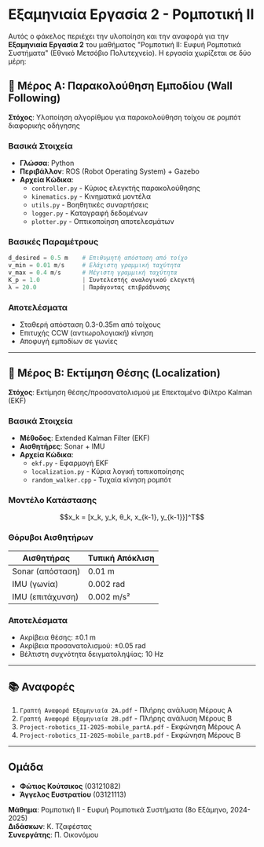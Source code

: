 # Εξαμηνιαία Εργασία 2 - Ρομποτική ΙΙ

Αυτός ο φάκελος περιέχει την υλοποίηση και την αναφορά για την **Εξαμηνιαία Εργασία 2** του μαθήματος "Ρομποτική ΙΙ: Ευφυή Ρομποτικά Συστήματα" (Εθνικό Μετσόβιο Πολυτεχνείο). Η εργασία χωρίζεται σε δύο μέρη:

## 📁 Μέρος Α: Παρακολούθηση Εμποδίου (Wall Following)
**Στόχος**: Υλοποίηση αλγορίθμου για παρακολούθηση τοίχου σε ρομπότ διαφορικής οδήγησης

### Βασικά Στοιχεία
- **Γλώσσα**: Python
- **Περιβάλλον**: ROS (Robot Operating System) + Gazebo
- **Αρχεία Κώδικα**:
  - `controller.py` - Κύριος ελεγκτής παρακολούθησης
  - `kinematics.py` - Κινηματικά μοντέλα
  - `utils.py` - Βοηθητικές συναρτήσεις
  - `logger.py` - Καταγραφή δεδομένων
  - `plotter.py` - Οπτικοποίηση αποτελεσμάτων

### Βασικές Παραμέτρους
```python
d_desired = 0.5 m    # Επιθυμητή απόσταση από τοίχο
v_min = 0.01 m/s     # Ελάχιστη γραμμική ταχύτητα
v_max = 0.4 m/s      # Μέγιστη γραμμική ταχύτητα
K_p = 1.0            | Συντελεστής αναλογικού ελεγκτή
λ = 20.0             | Παράγοντας επιβράδυνσης
```

### Αποτελέσματα
- Σταθερή απόσταση 0.3-0.35m από τοίχους
- Επιτυχής CCW (αντιωρολογιακή) κίνηση
- Αποφυγή εμποδίων σε γωνίες

---

## 📁 Μέρος Β: Εκτίμηση Θέσης (Localization)
**Στόχος**: Εκτίμηση θέσης/προσανατολισμού με Επεκταμένο Φίλτρο Kalman (EKF)

### Βασικά Στοιχεία
- **Μέθοδος**: Extended Kalman Filter (EKF)
- **Αισθητήρες**: Sonar + IMU
- **Αρχεία Κώδικα**:
  - `ekf.py` - Εφαρμογή EKF
  - `localization.py` - Κύρια λογική τοπικοποίησης
  - `random_walker.cpp` - Τυχαία κίνηση ρομπότ

### Μοντέλο Κατάστασης
```math
x_k = [x_k, y_k, θ_k, x_{k-1}, y_{k-1}}]^T
```

### Θόρυβοι Αισθητήρων
| Αισθητήρας       | Τυπική Απόκλιση |
|------------------|-----------------|
| Sonar (απόσταση) | 0.01 m          |
| IMU (γωνία)      | 0.002 rad       |
| IMU (επιτάχυνση) | 0.002 m/s²      |

### Αποτελέσματα
- Ακρίβεια θέσης: ±0.1 m
- Ακρίβεια προσανατολισμού: ±0.05 rad
- Βέλτιστη συχνότητα δειγματοληψίας: 10 Hz

---

## 📚 Αναφορές
1. `Γραπτή Αναφορά Εξαμηνιαία 2A.pdf` - Πλήρης ανάλυση Μέρους Α
2. `Γραπτή Αναφορά Εξαμηνιαία 2B.pdf` - Πλήρης ανάλυση Μέρους Β
3. `Project-robotics_II-2025-mobile_partA.pdf` - Εκφώνηση Μέρους Α
4. `Project-robotics_II-2025-mobile_partB.pdf` - Εκφώνηση Μέρους Β

---

## Ομάδα
- **Φώτιος Κούτσικος** (03121082)
- **Άγγελος Ευστρατίου** (03121113)

**Μάθημα**: Ρομποτική ΙΙ - Ευφυή Ρομποτικά Συστήματα (8ο Εξάμηνο, 2024-2025)  
**Διδάσκων**: Κ. Τζαφέστας  
**Συνεργάτης**: Π. Οικονόμου
